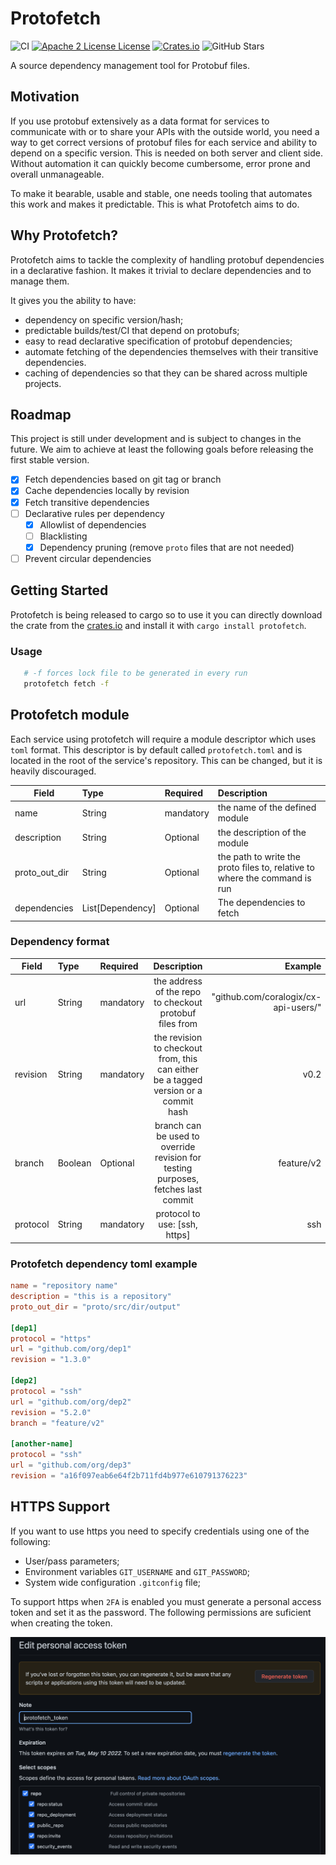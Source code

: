 # Protofetch
![CI](https://github.com/coralogix/protofetch/workflows/CI/badge.svg)
[![Apache 2 License License](http://img.shields.io/badge/license-APACHE2-blue.svg)](http://www.apache.org/licenses/LICENSE-2.0)
[![Crates.io](https://img.shields.io/crates/v/protofetch.svg)](https://crates.io/crates/protofetch)
![GitHub Stars](https://img.shields.io/github/stars/coralogix/protofetch.svg)

A source dependency management tool for Protobuf files.

## Motivation

If you use protobuf extensively as a data format for services to communicate with or to share your APIs with the outside world,
you need a way to get correct versions of protobuf files for each service and ability to depend on a specific version. 
This is needed on both server and client side. 
Without automation it can quickly become cumbersome, error prone and overall unmanageable.

To make it bearable, usable and stable, one needs tooling that automates this work and makes it predictable. This is what Protofetch aims to do.

## Why Protofetch?

Protofetch aims to tackle the complexity of handling protobuf dependencies in a declarative fashion.
It makes it trivial to declare dependencies and to manage them.

It gives you the ability to have:
* dependency on specific version/hash;
* predictable builds/test/CI that depend on protobufs;
* easy to read declarative specification of protobuf dependencies;
* automate fetching of the dependencies themselves with their transitive dependencies.
* caching of dependencies so that they can be shared across multiple projects.

## Roadmap


This project is still under development and is subject to changes in the future.
We aim to achieve at least the following goals before releasing the first stable version.

- [x] Fetch dependencies based on git tag or branch
- [x] Cache dependencies locally by revision
- [x] Fetch transitive dependencies
- [ ] Declarative rules per dependency
  - [x] Allowlist of dependencies
  - [ ] Blacklisting
  - [x] Dependency pruning (remove ``proto`` files that are not needed)
- [ ] Prevent circular dependencies

## Getting Started


Protofetch is being released to cargo so to use it you can directly download the crate from the [crates.io](https://crates.io/crates/protofetch)
and install it with `cargo install protofetch`.

### Usage

```sh
   # -f forces lock file to be generated in every run
   protofetch fetch -f
  ```

## Protofetch module

Each service using protofetch will require a module descriptor which uses `toml` format.
This descriptor is by default called `protofetch.toml` and is located in the root of the service's repository.
This can be changed, but it is heavily discouraged.

| Field         | Type             | Required  | Description                                                                |
|---------------|:-----------------|:----------|:---------------------------------------------------------------------------|
| name          | String           | mandatory | the name of the defined module                                             |
| description   | String           | Optional  | the description of the module                                              |
| proto_out_dir | String           | Optional  | the path to write the proto files to, relative to where the command is run |
| dependencies  | List[Dependency] | Optional  | The dependencies to fetch                                                  |

### Dependency format

| Field    | Type    | Required  |                                     Description                                     |                              Example |
|----------|:--------|:----------|:-----------------------------------------------------------------------------------:|-------------------------------------:|
| url      | String  | mandatory |               the address of the repo to checkout protobuf files from               | "github.com/coralogix/cx-api-users/" |
| revision | String  | mandatory | the revision to checkout from, this can either be a tagged version or a commit hash |                                 v0.2 |
| branch   | Boolean | Optional  |  branch can be used to override revision for testing purposes, fetches last commit  |                           feature/v2 |
| protocol | String  | mandatory |                            protocol to use: [ssh, https]                            |                                  ssh |


### Protofetch dependency toml example


```toml
name = "repository name"
description = "this is a repository"
proto_out_dir = "proto/src/dir/output"

[dep1]
protocol = "https"
url = "github.com/org/dep1"
revision = "1.3.0"

[dep2]
protocol = "ssh"
url = "github.com/org/dep2"
revision = "5.2.0"
branch = "feature/v2"

[another-name]
protocol = "ssh"
url = "github.com/org/dep3"
revision = "a16f097eab6e64f2b711fd4b977e610791376223"
```

## HTTPS Support

If you want to use https you need to specify credentials using one of the following:

- User/pass parameters;
- Environment variables `GIT_USERNAME` and `GIT_PASSWORD`;
- System wide configuration `.gitconfig` file;


To support https when `2FA` is enabled you must generate a personal access token and set it as the password.
The following permissions are suficient when creating the token.

![GitHub personal access token](readme-images/github-personal-access-token.png)
